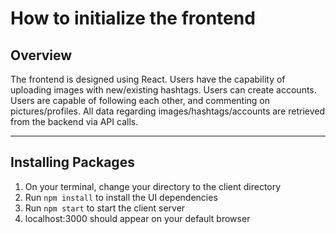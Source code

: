 # How to initialize the frontend

## Overview
<p> The frontend is designed using React. Users have the capability of uploading images with new/existing hashtags. Users can create accounts. Users are capable of following each other, and commenting on pictures/profiles. All data regarding images/hashtags/accounts are retrieved from the backend via API calls. 
</p>

---

## Installing Packages

1. On your terminal, change your directory to the client directory
2. Run `npm install` to install the UI dependencies
3. Run `npm start` to start the client server
4. localhost:3000 should appear on your default browser


